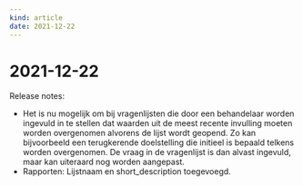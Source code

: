 ```yaml
---
kind: article
date: 2021-12-22
---
```


# 2021-12-22

Release notes:

* Het is nu mogelijk om bij vragenlijsten die door een behandelaar worden ingevuld in te stellen dat waarden uit de meest recente invulling moeten worden overgenomen alvorens de lijst wordt geopend. Zo kan bijvoorbeeld een terugkerende doelstelling die initieel is bepaald telkens worden overgenomen. De vraag in de vragenlijst is dan alvast ingevuld, maar kan uiteraard nog worden aangepast.
* Rapporten: Lijstnaam en short_description toegevoegd.
